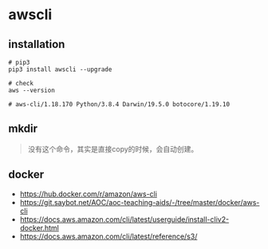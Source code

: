 # awscli

## installation
```shell
# pip3
pip3 install awscli --upgrade

# check
aws --version

# aws-cli/1.18.170 Python/3.8.4 Darwin/19.5.0 botocore/1.19.10
```

## mkdir
> 没有这个命令，其实是直接copy的时候，会自动创建。

## docker
- https://hub.docker.com/r/amazon/aws-cli
- https://git.saybot.net/AOC/aoc-teaching-aids/-/tree/master/docker/aws-cli
- https://docs.aws.amazon.com/cli/latest/userguide/install-cliv2-docker.html
- https://docs.aws.amazon.com/cli/latest/reference/s3/
